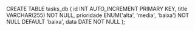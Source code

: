 CREATE TABLE tasks_db (
    id INT AUTO_INCREMENT PRIMARY KEY,
    title VARCHAR(255) NOT NULL,
    prioridade ENUM('alta', 'media', 'baixa') NOT NULL DEFAULT 'baixa',
    data DATE NOT NULL
);
